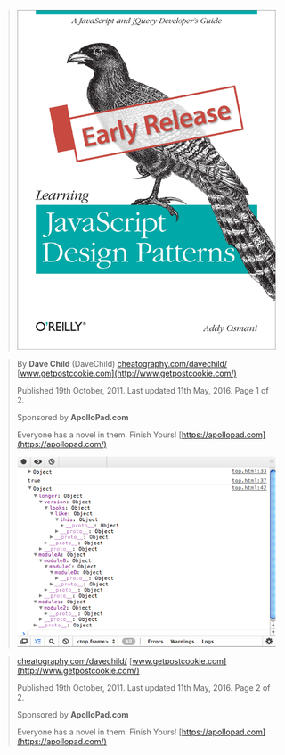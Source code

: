 > ![image001.jpeg](./images/image001.jpeg)
<!-- {width="0.6in" height="0.5999989063867016in"} -->
> By **Dave Child** (DaveChild)
> [cheatography.com/davechild/](http://www.cheatography.com/davechild/)
> [www.getpostcookie.com](http://www.getpostcookie.com/)
>
> Published 19th October, 2011. Last updated 11th May, 2016. Page 1 of
> 2.
>
> Sponsored by **ApolloPad.com**
>
> Everyone has a novel in them. Finish Yours!
> [https://apollopad.com](https://apollopad.com/)
>
> ![image002.png](./images/image002.png)
<!-- {width="0.6in" height="0.5999989063867016in"}By **Dave Child** (DaveChild) -->
> [cheatography.com/davechild/](http://www.cheatography.com/davechild/)
> [www.getpostcookie.com](http://www.getpostcookie.com/)
>
> Published 19th October, 2011. Last updated 11th May, 2016. Page 2 of
> 2.
>
> Sponsored by **ApolloPad.com**
>
> Everyone has a novel in them. Finish Yours!
> [https://apollopad.com](https://apollopad.com/)
